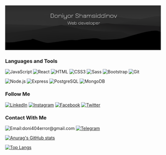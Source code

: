[![Header](https://github.com/Doniyor27/Doniyor27/blob/main/assets/doniyor27.png)](https://t.me/doniyor_27)


### Languages and Tools

![JavaScript](https://img.shields.io/badge/-JavaScript-082032?style=for-the-badge&logo=JavaScript&logoColor=#FEC260)
![React](https://img.shields.io/badge/-React-082032?style=for-the-badge&logo=React&logoColor=#61DAFB)
![HTML](https://img.shields.io/badge/-HTML5-082032?style=for-the-badge&logo=HTML5&logoColor=#185ADB)
![CSS3](https://img.shields.io/badge/-CSS3-082032?style=for-the-badge&logo=CSS3&logoColor=1572B6)
![Sass](https://img.shields.io/badge/-Sass-082032?style=for-the-badge&logo=Sass&logoColor=CC6699)
![Bootstrap](https://img.shields.io/badge/-Bootstrap-082032?style=for-the-badge&logo=Bootstrap&logoColor=#7952B3)
![Git](https://img.shields.io/badge/-Git-082032?style=for-the-badge&logo=Git&logoColor=#F05032)


![Node.js](https://img.shields.io/badge/-Node.js-082032?style=for-the-badge&logo=Node.js&logoColor=339933)
![Express](https://img.shields.io/badge/-Express-082032?style=for-the-badge&logo=Express&logoColor=000000)
![PostgreSQL](https://img.shields.io/badge/-PostgreSQL-082032?style=for-the-badge&logo=PostgreSQL&logoColor=4169E1)
![MongoDB](https://img.shields.io/badge/-MongoDB-082032?style=for-the-badge&logo=MongoDB&logoColor=47A248)


### Follow Me

[![LinkedIn](https://img.shields.io/badge/-LinkedIn-082032?style=for-the-badge&logo=LinkedIn&logoColor=0A66C2)](https://www.linkedin.com/in/doniyor-shamsiddinov-0162a9202)
[![Instagram](https://img.shields.io/badge/-Instagram-082032?style=for-the-badge&logo=Instagram&logoColor=#E4405F)](https://www.instagram.com/shamsiddinov.uz)
[![Facebook](https://img.shields.io/badge/-Facebook-082032?style=for-the-badge&logo=Facebook&logoColor=#1877F2)](https://www.facebook.com/doniyor.shamsiddinov.3)
[![Twitter](https://img.shields.io/badge/-Twitter-082032?style=for-the-badge&logo=Twitter&logoColor=#1DA1F2)](https://www.twitter.com/doniyor_27_)


### Contact With Me

![Email:doni404error@gmail.com](https://img.shields.io/badge/-doni404error@gmail.com-082032?style=for-the-badge&logo=Gmail&logoColor=#EA4335)
[![Telegram](https://img.shields.io/badge/-Telegram-082032?style=for-the-badge&logo=Telegram&logoColor=#26A5E4)](https://t.me/doniyor_27)


[![Anurag's GitHub stats](https://github-readme-stats.vercel.app/api?username=Doniyor27&show_icons=true&theme=vue)](https://github.com/anuraghazra/github-readme-stats)

[![Top Langs](https://github-readme-stats.vercel.app/api/top-langs/?username=Doniyor27&langs_count=8&theme=vue)](https://github.com/anuraghazra/github-readme-stats)
